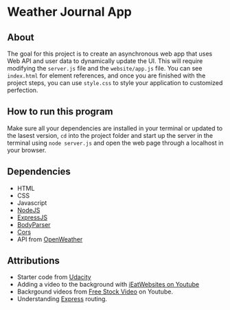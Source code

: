 # Weather Journal App

## About

The goal for this project is to create an asynchronous web app that uses Web API and user data to dynamically update the UI. This will require modifying the ```server.js``` file and the ```website/app.js``` file. You can see ```index.html``` for element references, and once you are finished with the project steps, you can use ```style.css``` to style your application to customized perfection.

## How to run this program

Make sure all your dependencies are installed in your terminal or updated to the lasest version, ```cd``` into the project folder and start up the server in the terminal using ```node server.js``` and open the web page through a localhost in your browser.

## Dependencies

* HTML
* CSS
* Javascript
* [NodeJS](https://nodejs.org/en/download/)
* [ExpressJS](https://www.npmjs.com/package/express)
* [BodyParser](https://www.npmjs.com/package/body-parser)
* [Cors](https://www.npmjs.com/package/cors)
* API from [OpenWeather](https://openweathermap.org/)

## Attributions

* Starter code from [Udacity](https://github.com/udacity/fend/tree/refresh-2019/projects/weather-journal-app)
* Adding a video to the background with [iEatWebsites on Youtube](https://www.youtube.com/watch?v=05ZHUuQVvJM)
* Backrgound videos from [Free Stock Video](https://www.youtube.com/watch?v=tnGaCZZ5Z28) on Youtube.
* Understanding [Express](https://expressjs.com/en/guide/routing.html) routing.